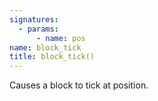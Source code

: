 ```yaml
---
signatures:
  - params:
      - name: pos
name: block_tick
title: block_tick()
---
```



Causes a block to tick at position.
